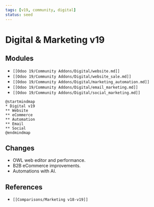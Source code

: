 ```yaml
---
tags: [v19, community, digital]
status: seed
---
```

# Digital & Marketing v19

## Modules
- `[[Odoo 19/Community Addons/Digital/website.md]]`
- `[[Odoo 19/Community Addons/Digital/website_sale.md]]`
- `[[Odoo 19/Community Addons/Digital/marketing_automation.md]]`
- `[[Odoo 19/Community Addons/Digital/email_marketing.md]]`
- `[[Odoo 19/Community Addons/Digital/social_marketing.md]]`

```plantuml
@startmindmap
* Digital v19
** Website
** eCommerce
** Automation
** Email
** Social
@endmindmap
```

## Changes
- OWL web editor and performance.
- B2B eCommerce improvements.
- Automations with AI.

## References
- `[[Comparisons/Marketing v18-v19]]`




